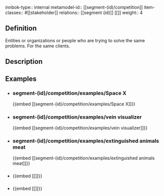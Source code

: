 
innbok-type:: internal
metamodel-id:: [[segment-(id)/competition]]
item-classes:: #[[stakeholder]]
relations:: [[segment (id)]] [[]]
weight:: 4

## Definition
Entities or organizations or people who are trying to solve the same problems. For the same clients.
## Description
## Examples
- ### segment-(id)/competition/examples/Space X
  {{embed [[segment-(id)/competition/examples/Space X]]}}
- ### segment-(id)/competition/examples/vein visualizer
  {{embed [[segment-(id)/competition/examples/vein visualizer]]}}
- ### segment-(id)/competition/examples/extinguished animals meat
  {{embed [[segment-(id)/competition/examples/extinguished animals meat]]}}
- ### 
  {{embed [[]]}}
- ### 
  {{embed [[]]}}


